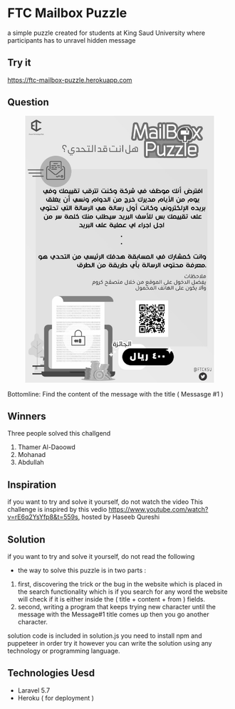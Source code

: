 # FTC Mailbox Puzzle
a simple puzzle created for students at King Saud University where participants has to unravel hidden message 

## Try it
https://ftc-mailbox-puzzle.herokuapp.com

## Question
<p align="center">
  <img height="600px" src="https://github.com/WadhahEssam/ftc-mailbox-puzzle/blob/master/question.jpeg?raw=true"/>
</p>
Bottomline:
Find the content of the message with the title ( Messasge #1 )

## Winners 
Three people solved this challgend 
1) Thamer Al-Daoowd
2) Mohanad
3) Abdullah

## Inspiration 
if you want to try and solve it yourself, do not watch the video
This challenge is inspired by this vedio https://www.youtube.com/watch?v=rE6q2YsYfp8&t=559s, hosted by Haseeb Qureshi 

## Solution 
if you want to try and solve it yourself, do not read the following
- the way to solve this puzzle is in two parts :
1) first, discovering the trick or the bug in the website which is placed in the search functionality which is if you search for any word the website will check if it is either inside the ( title + content + from ) fields.
2) second, writing a program that keeps trying new character until the message with the Message#1 title comes up then you go another character.

solution code is included in solution.js
you need to install npm and puppeteer in order try it
however you can write the solution using any technology or programming language.


## Technologies Uesd
- Laravel 5.7
- Heroku ( for deployment )
